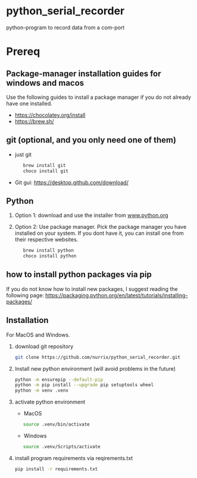 # python_serial_recorder

python-program to record data from a com-port

# Prereq

## Package-manager installation guides for windows and macos
Use the following guides to install a package manager if you do not already have one installed.

- https://chocolatey.org/install
- https://brew.sh/

## git (optional, and you only need one of them)
- just git

   ```bash
      brew install git
      choco install git
   ```

- Git gui: https://desktop.github.com/download/


## Python 
1. Option 1: download and use the installer from www.python.org
2. Option 2: Use package manager. Pick the package manager you have installed on your system. If you dont have it, you can install one from their respective websites.  
   
   ```bash
      brew install python
      choco install python
   ```

## how to install python packages via pip

If you do not know how to install new packages, I suggest reading the following page: https://packaging.python.org/en/latest/tutorials/installing-packages/


## Installation

For MacOS and Windows.

1. download git repository
   ```bash
   git clone https://github.com/nurrix/python_serial_recorder.git
   ```
      
2. Install new python environment (will avoid problems in the future)
    ```bash
    python -m ensurepip --default-pip
    python -m pip install --upgrade pip setuptools wheel
    python -m venv .venv
    ```
3. activate python environment
   - MacOS

   ```bash
      source .venv/bin/activate  
   ```
   - Windows

   ```bash
      source .venv/Scripts/activate  
   ```

4. install program requirements via reqirements.txt
    ```bash
    pip install -r requirements.txt
    ```



